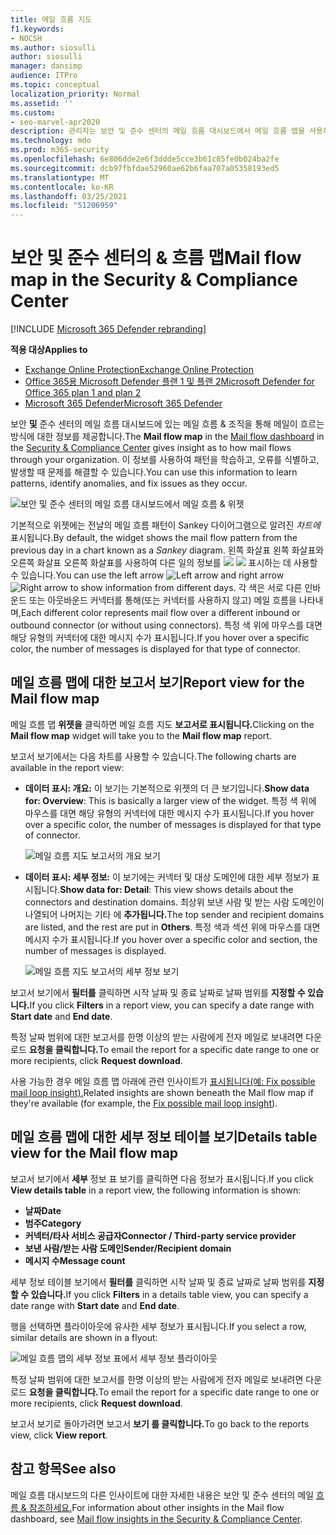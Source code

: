 ```yaml
---
title: 메일 흐름 지도
f1.keywords:
- NOCSH
ms.author: siosulli
author: siosulli
manager: dansimp
audience: ITPro
ms.topic: conceptual
localization_priority: Normal
ms.assetid: ''
ms.custom:
- seo-marvel-apr2020
description: 관리자는 보안 및 준수 센터의 메일 흐름 대시보드에서 메일 흐름 맵을 사용하여 커넥터를 사용하지 않고도 조직에서 & 흐름을 시각화하고 추적하는 방법을 배울 수 있습니다.
ms.technology: mdo
ms.prod: m365-security
ms.openlocfilehash: 6e806dde2e6f3ddde5cce3b61c85fe0b024ba2fe
ms.sourcegitcommit: dcb97fbfdae52960ae62b6faa707a05358193ed5
ms.translationtype: MT
ms.contentlocale: ko-KR
ms.lasthandoff: 03/25/2021
ms.locfileid: "51206959"
---
```

# <a name="mail-flow-map-in-the-security--compliance-center"></a><span data-ttu-id="459cf-103">보안 및 준수 센터의 & 흐름 맵</span><span class="sxs-lookup"><span data-stu-id="459cf-103">Mail flow map in the Security & Compliance Center</span></span>

[!INCLUDE [Microsoft 365 Defender rebranding](../includes/microsoft-defender-for-office.md)]

<span data-ttu-id="459cf-104">**적용 대상**</span><span class="sxs-lookup"><span data-stu-id="459cf-104">**Applies to**</span></span>
- [<span data-ttu-id="459cf-105">Exchange Online Protection</span><span class="sxs-lookup"><span data-stu-id="459cf-105">Exchange Online Protection</span></span>](exchange-online-protection-overview.md)
- [<span data-ttu-id="459cf-106">Office 365용 Microsoft Defender 플랜 1 및 플랜 2</span><span class="sxs-lookup"><span data-stu-id="459cf-106">Microsoft Defender for Office 365 plan 1 and plan 2</span></span>](defender-for-office-365.md)
- [<span data-ttu-id="459cf-107">Microsoft 365 Defender</span><span class="sxs-lookup"><span data-stu-id="459cf-107">Microsoft 365 Defender</span></span>](../defender/microsoft-365-defender.md)

<span data-ttu-id="459cf-108">보안 **및** 준수 [](mail-flow-insights-v2.md) 센터의 메일 [](https://protection.office.com) 흐름 대시보드에 있는 메일 흐름 & 조직을 통해 메일이 흐르는 방식에 대한 정보를 제공합니다.</span><span class="sxs-lookup"><span data-stu-id="459cf-108">The **Mail flow map** in the [Mail flow dashboard](mail-flow-insights-v2.md) in the [Security & Compliance Center](https://protection.office.com) gives insight as to how mail flows through your organization.</span></span> <span data-ttu-id="459cf-109">이 정보를 사용하여 패턴을 학습하고, 오류를 식별하고, 발생할 때 문제를 해결할 수 있습니다.</span><span class="sxs-lookup"><span data-stu-id="459cf-109">You can use this information to learn patterns, identify anomalies, and fix issues as they occur.</span></span>

![보안 및 준수 센터의 메일 흐름 대시보드에서 메일 흐름 & 위젯](../../media/mfi-mail-flow-map-widget.png)

<span data-ttu-id="459cf-111">기본적으로 위젯에는 전날의 메일 흐름 패턴이 Sankey 다이어그램으로 알려진 *차트에* 표시됩니다.</span><span class="sxs-lookup"><span data-stu-id="459cf-111">By default, the widget shows the mail flow pattern from the previous day in a chart known as a *Sankey* diagram.</span></span> <span data-ttu-id="459cf-112">왼쪽 화살표 왼쪽 화살표와 오른쪽 화살표 오른쪽 화살표를 사용하여 다른 일의 정보를 ![ ](../../media/scc-left-arrow.png) ![ ](../../media/scc-right-arrow.png) 표시하는 데 사용할 수 있습니다.</span><span class="sxs-lookup"><span data-stu-id="459cf-112">You can use the left arrow ![Left arrow](../../media/scc-left-arrow.png) and right arrow ![Right arrow](../../media/scc-right-arrow.png) to show information from different days.</span></span> <span data-ttu-id="459cf-113">각 색은 서로 다른 인바운드 또는 아웃바운드 커넥터를 통해(또는 커넥터를 사용하지 않고) 메일 흐름을 나타내며,</span><span class="sxs-lookup"><span data-stu-id="459cf-113">Each different color represents mail flow over a different inbound or outbound connector (or without using connectors).</span></span> <span data-ttu-id="459cf-114">특정 색 위에 마우스를 대면 해당 유형의 커넥터에 대한 메시지 수가 표시됩니다.</span><span class="sxs-lookup"><span data-stu-id="459cf-114">If you hover over a specific color, the number of messages is displayed for that type of connector.</span></span>

## <a name="report-view-for-the-mail-flow-map"></a><span data-ttu-id="459cf-115">메일 흐름 맵에 대한 보고서 보기</span><span class="sxs-lookup"><span data-stu-id="459cf-115">Report view for the Mail flow map</span></span>

<span data-ttu-id="459cf-116">메일 흐름 맵 **위젯을** 클릭하면 메일 흐름 지도 **보고서로 표시됩니다.**</span><span class="sxs-lookup"><span data-stu-id="459cf-116">Clicking on the **Mail flow map** widget will take you to the **Mail flow map** report.</span></span>

<span data-ttu-id="459cf-117">보고서 보기에서는 다음 차트를 사용할 수 있습니다.</span><span class="sxs-lookup"><span data-stu-id="459cf-117">The following charts are available in the report view:</span></span>

- <span data-ttu-id="459cf-118">**데이터 표시: 개요:** 이 보기는 기본적으로 위젯의 더 큰 보기입니다.</span><span class="sxs-lookup"><span data-stu-id="459cf-118">**Show data for: Overview**: This is basically a larger view of the widget.</span></span> <span data-ttu-id="459cf-119">특정 색 위에 마우스를 대면 해당 유형의 커넥터에 대한 메시지 수가 표시됩니다.</span><span class="sxs-lookup"><span data-stu-id="459cf-119">If you hover over a specific color, the number of messages is displayed for that type of connector.</span></span>

  ![메일 흐름 지도 보고서의 개요 보기](../../media/mfi-mail-flow-map-report-overview.png)

- <span data-ttu-id="459cf-121">**데이터 표시: 세부 정보:** 이 보기에는 커넥터 및 대상 도메인에 대한 세부 정보가 표시됩니다.</span><span class="sxs-lookup"><span data-stu-id="459cf-121">**Show data for: Detail**: This view shows details about the connectors and destination domains.</span></span> <span data-ttu-id="459cf-122">최상위 보낸 사람 및 받는 사람 도메인이 나열되어 나머지는 기타 에 **추가됩니다.**</span><span class="sxs-lookup"><span data-stu-id="459cf-122">The top sender and recipient domains are listed, and the rest are put in **Others**.</span></span> <span data-ttu-id="459cf-123">특정 색과 섹션 위에 마우스를 대면 메시지 수가 표시됩니다.</span><span class="sxs-lookup"><span data-stu-id="459cf-123">If you hover over a specific color and section, the number of messages is displayed.</span></span>

  ![메일 흐름 지도 보고서의 세부 정보 보기](../../media/mfi-mail-flow-map-report-detail.png)

<span data-ttu-id="459cf-125">보고서 보기에서 **필터를** 클릭하면 시작 날짜 및  종료 날짜로 날짜 범위를 **지정할 수 있습니다.**</span><span class="sxs-lookup"><span data-stu-id="459cf-125">If you click **Filters** in a report view, you can specify a date range with **Start date** and **End date**.</span></span>

<span data-ttu-id="459cf-126">특정 날짜 범위에 대한 보고서를 한명 이상의 받는 사람에게 전자 메일로 보내려면 다운로드 **요청을 클릭합니다.**</span><span class="sxs-lookup"><span data-stu-id="459cf-126">To email the report for a specific date range to one or more recipients, click **Request download**.</span></span>

<span data-ttu-id="459cf-127">사용 가능한 경우 메일 흐름 맵 아래에 관련 인사이트가 [표시됩니다(예: Fix possible mail loop insight).](mfi-mail-loop-insight.md)</span><span class="sxs-lookup"><span data-stu-id="459cf-127">Related insights are shown beneath the Mail flow map if they're available (for example, the [Fix possible mail loop insight](mfi-mail-loop-insight.md)).</span></span>

## <a name="details-table-view-for-the-mail-flow-map"></a><span data-ttu-id="459cf-128">메일 흐름 맵에 대한 세부 정보 테이블 보기</span><span class="sxs-lookup"><span data-stu-id="459cf-128">Details table view for the Mail flow map</span></span>

<span data-ttu-id="459cf-129">보고서 보기에서 **세부** 정보 표 보기를 클릭하면 다음 정보가 표시됩니다.</span><span class="sxs-lookup"><span data-stu-id="459cf-129">If you click **View details table** in a report view, the following information is shown:</span></span>

- <span data-ttu-id="459cf-130">**날짜**</span><span class="sxs-lookup"><span data-stu-id="459cf-130">**Date**</span></span>
- <span data-ttu-id="459cf-131">**범주**</span><span class="sxs-lookup"><span data-stu-id="459cf-131">**Category**</span></span>
- <span data-ttu-id="459cf-132">**커넥터/타사 서비스 공급자**</span><span class="sxs-lookup"><span data-stu-id="459cf-132">**Connector / Third-party service provider**</span></span>
- <span data-ttu-id="459cf-133">**보낸 사람/받는 사람 도메인**</span><span class="sxs-lookup"><span data-stu-id="459cf-133">**Sender/Recipient domain**</span></span>
- <span data-ttu-id="459cf-134">**메시지 수**</span><span class="sxs-lookup"><span data-stu-id="459cf-134">**Message count**</span></span>

<span data-ttu-id="459cf-135">세부 정보 테이블 보기에서 **필터를** 클릭하면 시작 날짜  및 종료 날짜로 날짜 범위를 **지정할 수 있습니다.**</span><span class="sxs-lookup"><span data-stu-id="459cf-135">If you click **Filters** in a details table view, you can specify a date range with **Start date** and **End date**.</span></span>

<span data-ttu-id="459cf-136">행을 선택하면 플라이아웃에 유사한 세부 정보가 표시됩니다.</span><span class="sxs-lookup"><span data-stu-id="459cf-136">If you select a row, similar details are shown in a flyout:</span></span>

![메일 흐름 맵의 세부 정보 표에서 세부 정보 플라이아웃](../../media/mfi-mail-flow-map-view-details-table-details.png)

<span data-ttu-id="459cf-138">특정 날짜 범위에 대한 보고서를 한명 이상의 받는 사람에게 전자 메일로 보내려면 다운로드 **요청을 클릭합니다.**</span><span class="sxs-lookup"><span data-stu-id="459cf-138">To email the report for a specific date range to one or more recipients, click **Request download**.</span></span>

<span data-ttu-id="459cf-139">보고서 보기로 돌아가려면 보고서 **보기 를 클릭합니다.**</span><span class="sxs-lookup"><span data-stu-id="459cf-139">To go back to the reports view, click **View report**.</span></span>

## <a name="see-also"></a><span data-ttu-id="459cf-140">참고 항목</span><span class="sxs-lookup"><span data-stu-id="459cf-140">See also</span></span>

<span data-ttu-id="459cf-141">메일 흐름 대시보드의 다른 인사이트에 대한 자세한 내용은 보안 및 준수 센터의 메일 [흐름 & 참조하세요.](mail-flow-insights-v2.md)</span><span class="sxs-lookup"><span data-stu-id="459cf-141">For information about other insights in the Mail flow dashboard, see [Mail flow insights in the Security & Compliance Center](mail-flow-insights-v2.md).</span></span>
